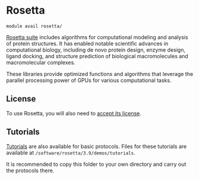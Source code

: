 # Rosetta

    module avail rosetta/

[Rosetta suite](https://docs.rosettacommons.org/docs/latest/Home) includes algorithms for computational modeling and analysis of protein structures. It has enabled notable scientific advances in computational biology, including de novo protein design, enzyme design, ligand docking, and structure prediction of biological macromolecules and macromolecular complexes.

These libraries provide optimized functions and algorithms that leverage the parallel processing power of GPUs for various computational tasks. 

## License

To use Rosetta, you will also need to [accept its license](https://perun.metacentrum.cz/meta/registrar/?locale=en&vo=meta&group=lic_rosetta). 

## Tutorials

[Tutorials](https://docs.rosettacommons.org/demos/latest/Home#tutorials) are also available for basic protocols. Files for these tutorials are available at `/software/rosetta/3.9/demos/tutorials`.

It is recommended to copy this folder to your own directory and carry out the protocols there. 



